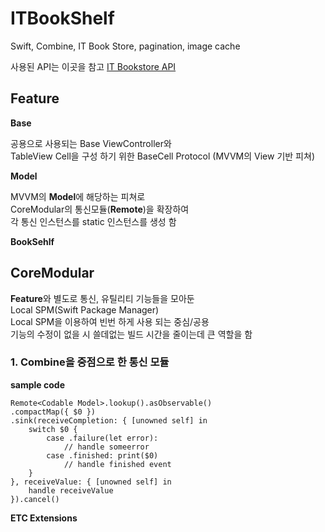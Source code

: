 # ITBookShelf
Swift, Combine, IT Book Store, pagination, image cache

사용된 API는 이곳을 참고 [IT Bookstore API](https://api.itbook.store)




## Feature

**Base**

공용으로 사용되는 Base ViewController와  
TableView Cell을 구성 하기 위한 BaseCell Protocol
(MVVM의 View 기반 피쳐)

**Model**

MVVM의 **Model**에 해당하는 피쳐로  
CoreModular의 통신모듈(**Remote**)을 확장하여  
각 통신 인스턴스를 static 인스턴스를 생성 함

**BookSehlf**



## CoreModular

**Feature**와 별도로 통신, 유틸리티 기능들을 모아둔  
Local SPM(Swift Package Manager)  
Local SPM을 이용하여 빈번 하게 사용 되는 중심/공용  
기능의 수정이 없을 시 쓸데없는 빌드 시간을 줄이는데 큰 역할을 함  


### 1. Combine을 중점으로 한 통신 모듈
**sample code**
```
Remote<Codable Model>.lookup().asObservable()
.compactMap({ $0 })
.sink(receiveCompletion: { [unowned self] in
    switch $0 {
        case .failure(let error):
            // handle someerror
        case .finished: print($0)
            // handle finished event
    }
}, receiveValue: { [unowned self] in
    handle receiveValue
}).cancel()
```

**ETC Extensions**
